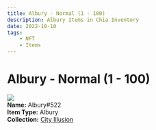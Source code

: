 ```yaml
---
title: Albury - Normal (1 - 100)
description: Albury Items in Chia Inventory
date: 2022-10-10
tags:
    - NFT
    - Items
---
```


# Albury - Normal (1 - 100)
<div class="item_thumbnail">
<img loading="lazy" src="https://rwqcowvhc6vkh6ftaf45dfip3oy2qgaeluw2tvigsuhczxfts4.arweave.net/jaAnWqcXqqP4swF-50ZUP27GoGARdLanVBpUOLNyzl0"><br/>
<div><strong>Name:</strong> Albury#522</div>
<div><strong>Item Type:</strong> Albury</div>
<div><strong>Collection:</strong> <a href="https://www.spacescan.io/xch/nft/collection/col1lend2dcn558km4wcwta4xnkfv3xpcmlp9kyt0m909emvfxechlyqdl5ndg">City Illusion</a></div>
</div>

